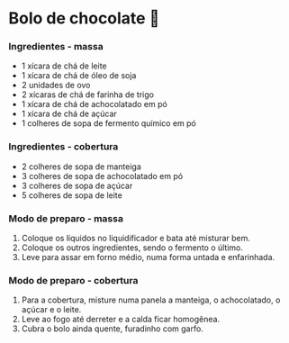 # Bolo de chocolate  :cake:

### Ingredientes - massa

- 1 xícara de chá de leite
- 1 xícara de chá de óleo de soja
- 2 unidades de ovo
- 2 xícaras de chá de farinha de trigo
- 1 xícara de chá de achocolatado em pó
- 1 xícara de chá de açúcar
- 1 colheres de sopa de fermento químico em pó



### Ingredientes - cobertura

- 2 colheres de sopa de manteiga
- 3 colheres de sopa de achocolatado em pó
- 3 colheres de sopa de açúcar
- 5 colheres de sopa de leite



### Modo de preparo - massa

1.  Coloque os líquidos no liquidificador e bata até misturar bem.  
2.  Coloque os outros ingredientes, sendo o fermento o último. 
3.  Leve para assar em forno médio, numa forma untada e enfarinhada. 



### Modo de preparo - cobertura

1. Para a cobertura, misture numa panela a manteiga, o achocolatado, o açúcar e o leite.  
2. Leve ao fogo até derreter e a calda ficar homogênea.  
3. Cubra o bolo ainda quente, furadinho com garfo. 